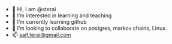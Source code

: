 - 👋 Hi, I am @sterai
- 👀 I’m interested in learning and teaching
- 🌱 I’m currently learning github
- 💞️ I’m looking to collaborate on postgres, markov chains, Linux.
- 📫 saif.terai@gmail.com

<!---
sterai/sterai is a ✨ special ✨ repository because its `README.md` (this file) appears on your GitHub profile.
You can click the Preview link to take a look at your changes.
--->
